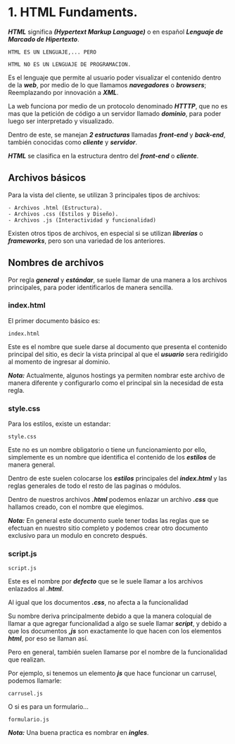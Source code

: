 
# 1. HTML Fundaments.

***HTML*** significa ***(Hypertext Markup Language)*** o en español  ***Lenguaje de Marcado de Hipertexto***.

	HTML ES UN LENGUAJE,... PERO

	HTML NO ES UN LENGUAJE DE PROGRAMACION.

Es el lenguaje que permite al usuario poder visualizar el contenido dentro de la ***web***, por medio de lo que llamamos ***navegadores*** o ***browsers***; Reemplazando por innovación a ***XML***.

La web funciona por medio de un protocolo denominado ***HTTTP***, que no es mas que la petición de código a un servidor llamado ***dominio***, para poder luego ser interpretado y visualizado.

Dentro de este, se manejan ***2 estructuras*** llamadas ***front-end*** y ***back-end***, también conocidas como ***cliente*** y ***servidor***.

***HTML*** se clasifica en la estructura dentro del ***front-end*** o ***cliente***.
## Archivos básicos

Para la vista del cliente, se utilizan 3 principales tipos de archivos:

	- Archivos .html (Estructura).
	- Archivos .css (Estilos y Diseño).
	- Archivos .js (Interactividad y funcionalidad)

Existen otros tipos de archivos, en especial si se utilizan ***librerías*** o ***frameworks***, pero son una variedad de los anteriores.
## Nombres de archivos

Por regla ***general*** y ***estándar***, se suele llamar de una manera a los archivos principales, para poder identificarlos de manera sencilla.

### index.html

El primer documento básico es:

~~~
index.html
~~~

Este es el nombre que suele darse al documento que presenta el contenido principal del sitio, es decir la vista principal al que el ***usuario*** sera redirigido al momento de ingresar al dominio. 

***Nota:*** Actualmente, algunos hostings ya permiten nombrar este archivo de manera diferente y configurarlo como el principal sin la necesidad de esta regla.

### style.css

Para los estilos, existe un estandar:

~~~
style.css
~~~

Este no es un nombre obligatorio o tiene un funcionamiento por ello, simplemente es un nombre que identifica el contenido de los ***estilos*** de manera general.

Dentro de este suelen colocarse los ***estilos*** principales del ***index.html***  y las reglas generales de todo el resto de las paginas o módulos.

Dentro de nuestros archivos ***.html*** podemos enlazar un archivo ***.css*** que hallamos creado, con el nombre que elegimos.

***Nota:*** En general este documento suele tener todas las reglas que se efectuan en nuestro sitio completo y podemos crear otro documento exclusivo para un modulo en concreto después.

### script.js

~~~
script.js
~~~

Este es el nombre por ***defecto*** que se le suele llamar a los archivos enlazados al ***.html***.

Al igual que los documentos ***.css***, no afecta a la funcionalidad

Su nombre deriva principalmente debido a que la manera coloquial de llamar a que agregar funcionalidad a algo se suele llamar ***script***, y debido a que los documentos ***,js*** son exactamente lo que hacen con los elementos ***html***, por eso se llaman así.

Pero en general, también suelen llamarse por el nombre de la funcionalidad que realizan.

Por ejemplo, si tenemos un elemento ***js*** que hace funcionar un carrusel, podemos llamarle:

~~~
carrusel.js
~~~

O si es para un formulario...

~~~
formulario.js
~~~

***Nota:*** Una buena practica es nombrar en ***ingles***.


